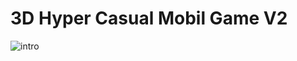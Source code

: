 # 3D Hyper Casual Mobil Game V2


![intro](https://github.com/Mobil-Oyun-Bootcamp-V/RunnerGame---Hakan-KARAKOCA/blob/master/Assets/0.JPG)

